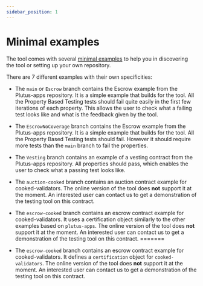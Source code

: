 ```yaml
---
sidebar_position: 1
---
```


# Minimal examples

The tool comes with several [minimal examples](https://github.com/Ali-Hill/minimal-ptt-examples) to help you in discovering the tool or setting up your own repository.

There are 7 different examples with their own specificities:

* The `main` or `Escrow` branch contains the Escrow example from the Plutus-apps repository.
It is a simple example that builds for the tool. All the Property Based Testing tests should fail quite easily in the first few iterations of each property. This allows the user to check what a failing test looks like and what is the feedback given by the tool.

* The `EscrowNoCoverage` branch contains the Escrow example from the Plutus-apps repository. It is a simple example that builds for the tool. All the Property Based Testing tests should fail. However it should require more tests than the `main` branch to fail the properties.

* The `Vesting` branch contains an example of a vesting contract from the Plutus-apps repository. All properties should pass, which enables the user to check what a passing test looks like. 

* The `auction-cooked` branch contains an auction contract example for cooked-validators. The online version of the tool does **not** support it at the moment. An interested user can contact us to get a demonstration of the testing tool on this contract.

* The `escrow-cooked` branch contains an escrow contract example for cooked-validators. It uses a certification object similarly to the other examples based on `plutus-apps`. The online version of the tool does **not** support it at the moment. An interested user can contact us to get a demonstration of the testing tool on this contract.
=======
* The `escrow-cooked` branch contains an escrow contract example for cooked-validators. It defines a `certification` object for `cooked-validators`. The online version of the tool does **not** support it at the moment. An interested user can contact us to get a demonstration of the testing tool on this contract.

